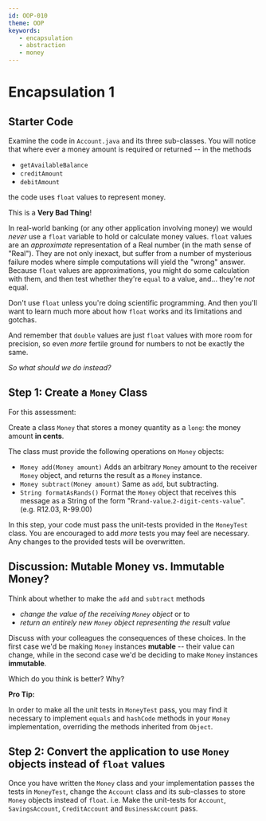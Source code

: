 ```yaml
---
id: OOP-010
theme: OOP 
keywords: 
   - encapsulation
   - abstraction
   - money
---
```

# Encapsulation 1

## Starter Code

Examine the code in `Account.java` and its three sub-classes. You will notice that where ever a money amount is required or returned -- in the methods

- `getAvailableBalance`
- `creditAmount`
- `debitAmount`

the code uses `float` values to represent money.

This is a **Very Bad Thing**!

In real-world banking (or any other application involving money) we would *never* use a `float` variable to hold or calculate money values. `float` values are an *approximate* representation of a Real number (in the math sense of "Real"). They are not only inexact, but suffer from a number of mysterious failure modes where simple computations will yield the "wrong" answer. Because `float` values are approximations, you might do some calculation with them, and then test whether they're `equal` to a value, and... they're *not* equal. 

Don't use `float` unless you're doing scientific programming. And then you'll want to learn much more about how `float` works and its limitations and gotchas.

And remember that `double` values are just `float` values with more room for precision, so even *more* fertile ground for numbers to not be exactly the same.

*So what should we do instead?*

## Step 1: Create a `Money` Class

For this assessment:

Create a class `Money` that stores a money quantity as a `long`: the money amount **in cents**.

The class must provide the following operations on `Money` objects:

- `Money add(Money amount)` Adds an arbitrary `Money` amount to the receiver `Money` object, and returns the result as a `Money` instance.
- `Money subtract(Money amount)` Same as `add`, but subtracting.
- `String formatAsRands()` Format the `Money` object that receives this message as a String of the form "R`rand-value`.`2-digit-cents-value`". (e.g. R12.03, R-99.00)

In this step, your code must pass the unit-tests provided in the `MoneyTest` class. You are encouraged to add _more_ tests you may feel are necessary. Any changes to the provided tests will be overwritten.

## Discussion: Mutable Money vs. Immutable Money?

Think about whether to make the `add` and `subtract` methods

* _change the value of the receiving `Money` object_ or to
* _return an entirely new `Money` object representing the result value_

Discuss with your colleagues the consequences of these choices. In the first case we'd be making `Money` instances **mutable** -- their value can change, while in the second case we'd be deciding to make `Money` instances **immutable**.

Which do you think is better? Why?

**Pro Tip:**

In order to make all the unit tests in `MoneyTest` pass, you may find it necessary to implement `equals` and `hashCode` methods in your `Money` implementation, overriding the methods inherited from `Object`.

## Step 2: Convert the application to use `Money` objects instead of `float` values

Once you have written the `Money` class and your implementation passes the tests in `MoneyTest`, change the `Account` class and its sub-classes to store `Money` objects instead of `float`. i.e. Make the unit-tests for `Account`, `SavingsAccount`, `CreditAccount` and `BusinessAccount` pass.
